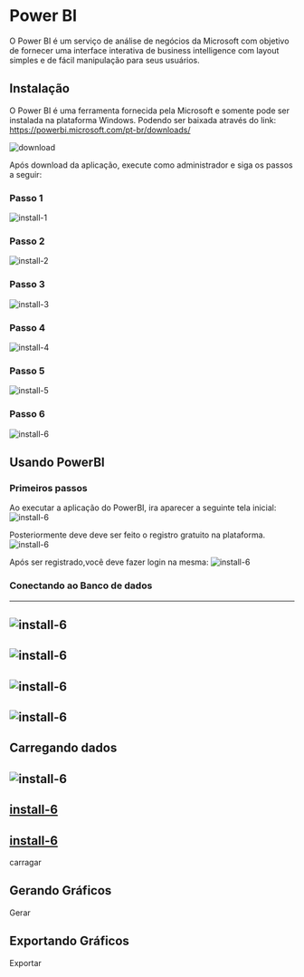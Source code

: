# Power BI

  O Power BI é um serviço de análise de negócios da Microsoft com objetivo de fornecer uma interface interativa de business intelligence com layout simples e de fácil manipulação para seus usuários.

## Instalação

  O Power BI é uma ferramenta fornecida pela Microsoft e somente pode ser instalada na plataforma Windows. Podendo ser baixada através do link:  
  https://powerbi.microsoft.com/pt-br/downloads/
  
  ![download](/imagens/download.png)
  
  Após download da aplicação, execute como administrador e siga os passos a seguir:
  
  ### Passo 1

  ![install-1](/imagens/install-1.png)

  ### Passo 2

  ![install-2](/imagens/install-2.png)

  ### Passo 3
  ![install-3](/imagens/install-3.png)
  ### Passo 4
  ![install-4](/imagens/install-4.png)
  ### Passo 5
  ![install-5](/imagens/install-5.png)
  ### Passo 6
  ![install-6](/imagens/install-6.png)



## Usando PowerBI

### Primeiros passos
  Ao executar a aplicação do PowerBI, ira aparecer a seguinte tela inicial:
   ![install-6](/imagens/home.png)

  Posteriormente deve deve ser feito o registro gratuito na plataforma.
   ![install-6](/imagens/register.png)
  
  Após ser registrado,você deve fazer login na mesma:
   ![install-6](/imagens/login.png)


### Conectando ao Banco de dados

-------------------------------
![install-6](/imagens/obter-dados-1.png)
-------------------------------
![install-6](/imagens/obter-dados-2.png)
-------------------------------
![install-6](/imagens/obter-dados-3.png)
-------------------------------
![install-6](/imagens/obter-dados-4.png)
-------------------------------







## Carregando dados

![install-6](/imagens/obter-dados-5.png)
-------------------------------
[install-6](/imagens/obter-dados-6.png)
-------------------------------
[install-6](/imagens/obter-dados-7.png)
-------------------------------


carragar

## Gerando Gráficos

Gerar

## Exportando Gráficos
Exportar
